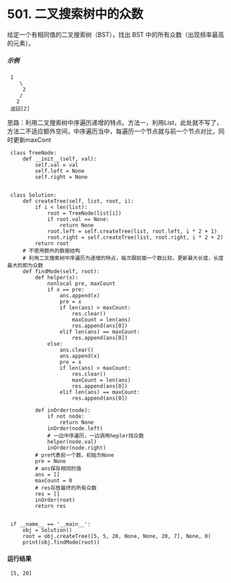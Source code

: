 # 501. 二叉搜索树中的众数
给定一个有相同值的二叉搜索树（BST），找出 BST 中的所有众数（出现频率最高的元素）。

##### 示例
     1
        \
         2
        /
       2
     返回[2]

思路：利用二叉搜索树中序遍历递增的特点。方法一，利用List，此处就不写了，方法二不适应额外空间，中序遍历当中，每遍历一个节点就与前一个节点对比，同时更新maxCont

     class TreeNode:
         def __init__(self, val):
             self.val = val
             self.left = None
             self.right = None


     class Solution:
         def createTree(self, list, root, i):
             if i < len(list):
                 root = TreeNode(list[i])
                 if root.val == None:
                     return None
                 root.left = self.createTree(list, root.left, i * 2 + 1)
                 root.right = self.createTree(list, root.right, i * 2 + 2)
             return root
         # 不使用额外的数据结构
         # 利用二叉搜索树中序遍历为递增的特点，每次跟前面一个数比较，更新最大长度，长度最大的即为众数
         def findMode(self, root):
             def helper(x):
                 nonlocal pre, maxCount
                 if x == pre:
                     ans.append(x)
                     pre = x
                     if len(ans) > maxCount:
                         res.clear()
                         maxCount = len(ans)
                         res.append(ans[0])
                     elif len(ans) == maxCount:
                         res.append(ans[0])
                 else:
                     ans.clear()
                     ans.append(x)
                     pre = x
                     if len(ans) > maxCount:
                         res.clear()
                         maxCount = len(ans)
                         res.append(ans[0])
                     elif len(ans) == maxCount:
                         res.append(ans[0])

             def inOrder(node):
                 if not node:
                     return None
                 inOrder(node.left)
                 # 一边中序遍历，一边调用hepler找众数
                 helper(node.val)
                 inOrder(node.right)
             # pre代表前一个数，初始为None
             pre = None
             # ans保存相同的值
             ans = []
             maxCount = 0
             # res存放最终的所有众数
             res = []
             inOrder(root)
             return res


     if __name__ == '__main__':
         obj = Solution()
         root = obj.createTree([5, 5, 20, None, None, 20, 7], None, 0)
         print(obj.findMode(root))

#### 运行结果
     [5, 20]
